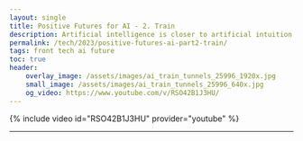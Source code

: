 ```yaml
---
layout: single
title: Positive Futures for AI - 2. Train
description: Artificial intelligence is closer to artificial intuition than a reasoned intelligence.  The way we train machines can help us train ourselves.
permalink: /tech/2023/positive-futures-ai-part2-train/
tags: front tech ai future
toc: true
header:
    overlay_image: /assets/images/ai_train_tunnels_25996_1920x.jpg
    small_image: /assets/images/ai_train_tunnels_25996_640x.jpg
    og_video: https://www.youtube.com/v/RSO42B1J3HU/
---
```


{% include video id="RSO42B1J3HU" provider="youtube" %}

---

